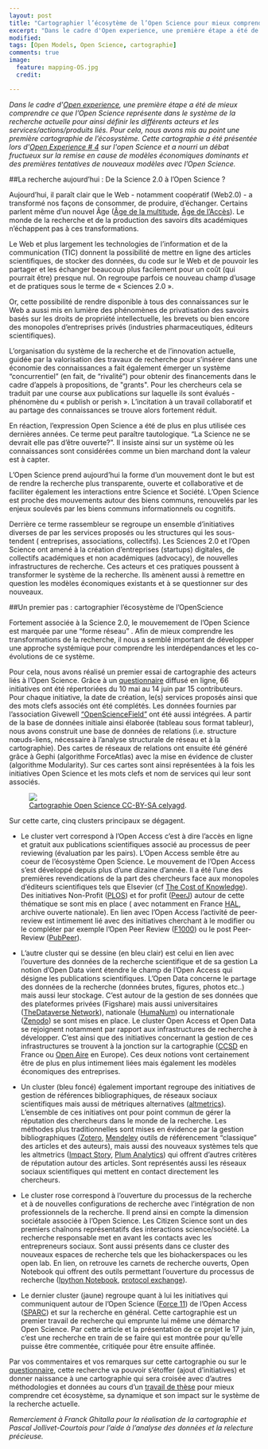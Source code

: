 ```yaml
---
layout: post
title: "Cartographier l’écosytème de l’Open Science pour mieux comprendre ses enjeux."
excerpt: "Dans le cadre d'Open experience, une première étape a été de mieux comprendre ce que l’Open Science représente dans le système de la recherche actuelle pour ainsi définir les différents acteurs et les services/actions/produits liés. Pour cela, nous avons mis au point une première cartographie de l’écosystème. "
modified: 
tags: [Open Models, Open Science, cartographie]
comments: true
image:
  feature: mapping-OS.jpg
  credit: 

---
```


*Dans le cadre d'[Open experience](http://www.withoutmodel.com/without-model/open-experience-pour-debattre-des-modeles-de-lopen/), une première étape a été de mieux comprendre ce que l’Open Science représente dans le système de la recherche actuelle pour ainsi définir les différents acteurs et les services/actions/produits liés. Pour cela, nous avons mis au point une première cartographie de l’écosystème. Cette cartographie a été présentée lors d'[Open Experience # 4](http://www.withoutmodel.com/celya-gruson-daniel/open-experience-4-openscience-le-17-juin-de-19h-21h/) sur l'open Science et a nourri un débat fructueux sur la remise en cause de modèles économiques dominants et des premières tentatives de nouveaux modèles avec l’Open Science.*

##La recherche aujourd’hui : De la Science 2.0 à l’Open Science ?

Aujourd’hui, il paraît clair que le Web - notamment coopératif (Web2.0) - a transformé nos façons de consommer, de produire, d’échanger. Certains parlent même d’un nouvel Âge ([Âge de la multitude](http://colin-verdier.com/), [Âge de l’Accès](http://www.editionsladecouverte.fr/catalogue/index-L_age_de_l_acces-9782707146083.html)). Le monde de la recherche et de la production des savoirs dits académiques n’échappent pas à ces transformations.

Le Web et plus largement les technologies de l’information et de la communication (TIC) donnent la possibilité de mettre en ligne des articles scientifiques, de stocker des données, du code sur le Web et de pouvoir les partager et les échanger beaucoup plus facilement pour un coût (qui pourrait être) presque nul. On regroupe parfois ce nouveau champ d’usage et de pratiques sous le terme de « Sciences 2.0 ».

Or, cette possibilité de rendre disponible à tous des connaissances sur le Web a aussi mis en lumière des phénomènes de privatisation des savoirs basés sur les droits de propriété intellectuelle, les brevets ou bien encore des monopoles d’entreprises privés (industries pharmaceutiques, éditeurs scientifiques).

L’organisation du système de la recherche et de l’innovation actuelle, guidée par la valorisation des travaux de recherche pour s’insérer dans une économie des connaissances a fait également émerger un système “concurrentiel” (en fait, de “rivalité”) pour obtenir des financements dans le cadre d’appels à propositions, de "grants". Pour les chercheurs cela se traduit par une course aux publications sur laquelle ils sont évalués - phénomène du « publish or perish ». L’incitation à un travail collaboratif et au partage des connaissances se trouve alors fortement réduit.

En réaction, l’expression Open Science a été de plus en plus utilisée ces dernières années. Ce terme peut paraître tautologique.  “La Science ne se devrait elle pas d’être ouverte?”. Il insiste ainsi sur un système où les connaissances sont considérées comme un bien marchand dont la valeur est à capter.

L’Open Science prend aujourd’hui la forme d’un mouvement dont le but est de rendre la recherche plus transparente, ouverte et collaborative et de faciliter également les interactions entre Science et Société. L’Open Science est proche des mouvements autour des biens communs, renouvelés par les enjeux soulevés par les biens communs informationnels ou cognitifs.

Derrière ce terme rassembleur se regroupe un ensemble d’initiatives diverses de par les services proposés ou les structures qui les sous-tendent ( entreprises, associations, collectifs). Les Sciences 2.0 et l’Open Science ont amené à la création d’entreprises (startups) digitales, de collectifs académiques et non académiques (advocacy), de nouvelles infrastructures de recherche. Ces acteurs et ces pratiques poussent à transformer le système de la recherche. Ils amènent aussi à remettre en question les modèles économiques existants et à se questionner sur des nouveaux.

##Un premier pas : cartographier l’écosystème de l’OpenScience

Fortement associée à la Science 2.0, le mouvemement de l’Open Science est marquée par une “forme réseau” . Afin de mieux comprendre les transformations de la recherche,  il nous a semblé important de développer une approche systémique pour comprendre les interdépendances et les co-évolutions de ce système.

Pour cela, nous avons réalisé un premier essai de cartographie des acteurs liés à l’Open Science. Grâce à un [questionnaire](https://docs.google.com/forms/d/1un_VRgKwNy0dorRc80RzI6DODfhrD-UdiXJBVMKMNSs/viewform) diffusé en ligne, 66 initiatives ont été répertoriées du 10 mai au 14 juin par 15 contributeurs. Pour chaque initiative, la date de création, le(s) services proposés ainsi que des mots clefs associés ont été complétés. Les données fournies par l’association Givewell [“OpenScienceField”](https://docs.google.com/spreadsheet/ccc?key=0AhzKnm3ez8kJdEtvdHdDY1FqUXhZZ1k4NFVEbUNLTEE&usp=drive_web#gid=0) ont été aussi intégrées. A partir de la base de données initiale ainsi élaborée (tableau sous format tableur), nous avons construit une base de données de relations (i.e. structure nœuds-liens, nécessaire à l’analyse structurale de réseau et à la cartographie). Des cartes de réseaux de relations ont ensuite été généré grâce à Gephi (algorithme ForceAtlas) avec la mise en évidence de cluster (algorithme Modularity). Sur ces cartes sont ainsi représentées à la fois les initiatives Open Science et les mots clefs et nom de services qui leur sont associés.


<figure>
	<a href="http://hackyourphd.org/wp-content/uploads/2014/07/Mapping-OS.png"><img src="http://hackyourphd.org/wp-content/uploads/2014/07/Mapping-OS.png"></a>
	<figcaption><a href="http://hackyourphd.org/wp-content/uploads/2014/07/Mapping-OS.png" title="Cartographie Open Science CC-BY-SA celyagd">Cartographie Open Science CC-BY-SA celyagd</a>.</figcaption>
</figure>

Sur cette carte, cinq clusters principaux se dégagent.

- Le cluster vert correspond à l’Open Access c’est à dire l’accès en ligne et gratuit aux publications scientifiques associé au processus de peer reviewing (évaluation par les pairs). L’Open Access semble être au coeur de l’écosystème Open Science. Le mouvement de l’Open Access s’est développé depuis plus d’une dizaine d’année. Il a été l’une des premières revendications de la part des chercheurs face aux monopoles d’éditeurs scientifiques tels que Elsevier (cf [The Cost of Knowledge](http://thecostofknowledge.com/)). Des initiatives Non-Profit ([PLOS](http://www.plos.org/)) et for profit ([PeerJ](https://peerj.com/)) autour de cette thématique se sont mis en place ( avec notamment en France [HAL](http://hal.archives-ouvertes.fr/?langue=en), archive ouverte nationale). En lien avec l’Open Access l’activité de peer-review est intimement lié avec des initiatives cherchant à le modifier ou le compléter par exemple l’Open Peer Review ([F1000](http://f1000.com/)) ou le post Peer-Review ([PubPeer](https://pubpeer.com/)).

- L’autre cluster qui se dessine (en bleu clair) est celui en lien avec l’ouverture des données de la recherche scientifique et de sa gestion La notion d’Open Data vient étendre le champ de l’Open Access qui désigne les publications scientifiques. L’Open Data concerne le partage des données de la recherche (données brutes, figures, photos etc..) mais aussi leur stockage. C’est autour de la gestion de ses données que des plateformes privées (Figshare) mais aussi universitaires ([TheDataverse Network](http://thedata.org/)), nationale ([HumaNum](http://www.huma-num.fr/)) ou internationale ([Zenodo](https://zenodo.org/)) se sont mises en place. Le cluster Open Access et Open Data se rejoignent notamment par rapport aux infrastructures de recherche à développer. C’est ainsi que des initiatives concernant la gestion de ces infrastructures se trouvent à la jonction sur la cartographie ([CCSD](http://www.ccsd.cnrs.fr/) en France ou [Open Aire](https://www.openaire.eu/) en Europe). Ces deux notions vont certainement être de plus en plus intimement liées mais également les modèles économiques des entreprises.

- Un cluster (bleu foncé) également important regroupe des initiatives de gestion de références bibliographiques, de réseaux sociaux scientifiques mais aussi de métriques alternatives ([altmetrics](http://altmetrics.org/manifesto/)). L’ensemble de ces initiatives ont pour point commun de gérer la réputation des chercheurs dans le monde de la recherche. Les méthodes plus traditionnelles sont mises en évidence par la gestion bibliographiques ([Zotero](https://www.zotero.org/), [Mendeley](http://www.mendeley.com/) outils de référencement “classique” des articles et des auteurs), mais aussi des nouveaux systèmes tels que les altmetrics ([Impact Story](https://impactstory.org/), [Plum Analytics](http://www.plumanalytics.com/)) qui offrent d’autres critères de réputation autour des articles. Sont représentés aussi les réseaux sociaux scientifiques qui mettent en contact directement les chercheurs.

- Le cluster rose correspond à l’ouverture du processus de la recherche et à de nouvelles configurations de recherche avec l’intégration de non professionnels de la recherche. Il prend ainsi en compte la dimension sociétale associée à l’Open Science. Les Citizen Science sont un des premiers chaînons représentatifs des interactions science/société.  La recherche responsable met en avant les contacts avec les entrepreneurs sociaux. Sont aussi présents dans ce cluster des nouveaux espaces de recherche tels que les biohackerspaces ou les open lab. En lien, on retrouve les carnets de recherche ouverts, Open Notebook qui offrent des outils permettant l’ouverture du processus de recherche ([Ipython Notebook](http://ipython.org/notebook.html), [protocol exchange](http://www.nature.com/protocolexchange/)).

- Le dernier cluster (jaune) regroupe quant à lui les initiatives qui communiquent autour de l’Open Science ([Force 11](https://www.force11.org/)) de l’Open Access ([SPARC](http://www.sparc.arl.org/)) et sur la recherche en général.
Cette cartographie est un premier travail de recherche qui emprunte lui même une démarche Open Science. Par cette article et la présentation de ce projet le 17 juin, c’est une recherche en train de se faire qui est montrée pour qu’elle puisse être commentée, critiquée pour être ensuite affinée.

Par vos commentaires et vos remarques sur cette cartographie ou sur le [questionnaire](https://docs.google.com/forms/d/1un_VRgKwNy0dorRc80RzI6DODfhrD-UdiXJBVMKMNSs/viewform), cette recherche va pouvoir s’étoffer (ajout d’initiatives) et donner naissance à une cartographie qui sera croisée avec d’autres méthodologies et données au cours d’un [travail de thèse](http://figshare.com/articles/PhD_Project_Mapping_the_Open_Science_Movement_Characteristics_and_Impact_on_the_Research_System_April_2014_/1064413) pour mieux comprendre cet écosystème, sa dynamique et son impact sur le système de la recherche actuelle.

*Remerciement à Franck Ghitalla pour la réalisation de la cartographie et Pascal Jollivet-Courtois pour l’aide à l’analyse des données et la relecture précieuse.*

